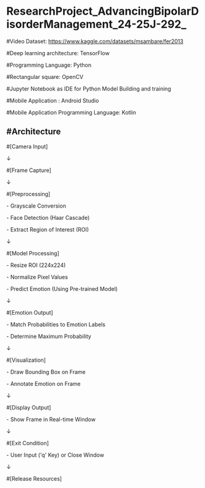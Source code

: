 # ResearchProject_AdvancingBipolarDisorderManagement_24-25J-292_

#Video Dataset: https://www.kaggle.com/datasets/msambare/fer2013

#Deep learning architecture: TensorFlow

#Programming Language: Python

#Rectangular square: OpenCV

#Jupyter Notebook as IDE for Python Model Building and training

#Mobile Application : Android Studio

#Mobile Application Programming Language: Kotlin

   #Architecture
------------------

#\[Camera Input\]

↓

#\[Frame Capture\]

↓

#\[Preprocessing\]

\- Grayscale Conversion

\- Face Detection (Haar Cascade)

\- Extract Region of Interest (ROI)

↓

#\[Model Processing\]

\- Resize ROI (224x224)

\- Normalize Pixel Values

\- Predict Emotion (Using Pre-trained Model)

↓

#\[Emotion Output\]

\- Match Probabilities to Emotion Labels

\- Determine Maximum Probability

↓

#\[Visualization\]

\- Draw Bounding Box on Frame

\- Annotate Emotion on Frame

↓

#\[Display Output\]

\- Show Frame in Real-time Window

↓

#\[Exit Condition\]

\- User Input ('q' Key) or Close Window

↓

#\[Release Resources\]


